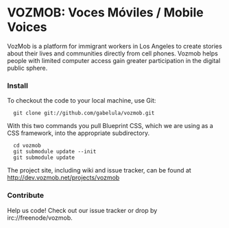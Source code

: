 # VOZMOB: Voces Móviles / Mobile Voices

VozMob is a platform for immigrant workers in Los Angeles to create stories about their lives and communities directly from cell phones. Vozmob helps people with limited computer access gain greater participation in the digital public sphere.

### Install

To checkout the code to your local machine, use Git:

```
  git clone git://github.com/gabelula/vozmob.git
```

With this two commands you pull Blueprint CSS, which we are using as a CSS framework, into the appropriate subdirectory.

```
  cd vozmob
  git submodule update --init
  git submodule update
```

The project site, including wiki and issue tracker, can be found at  http://dev.vozmob.net/projects/vozmob

### Contribute

Help us code! Check out our issue tracker or drop by irc://freenode/vozmob.
